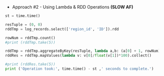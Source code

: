   * Approach #2 - Using Lambda & RDD Operations **(SLOW AF)**

```python
st = time.time()

resTuple = (0, 0)
rddTmp = log_records.select(['region_id', 'ID']).rdd

rowNum = rddTmp.count()
#print (rddTmp.take(5))

rddTmp = rddTmp.aggregateByKey(resTuple, lambda a,b: (a[0] + 1, rowNum), lambda a,b: (a[0] + b[0], rowNum))
rddRes = rddTmp.mapValues(lambda v: v[0]/float(v[1])*100).collect()

#print (rddRes.take(5))
print ('Operation took:', time.time() - st ,' seconds to complete.')
```
